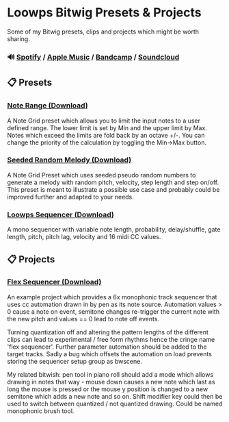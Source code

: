 # Loowps Bitwig Presets & Projects

Some of my Bitwig presets, clips and projects which might be worth sharing.

### 🔊 [Spotify] / [Apple Music] / [Bandcamp] / [Soundcloud]

## 📋 Presets

### [Note Range (Download)](https://github.com/loowps/bitwig-resources/raw/main/Bitwig-v4.2/Note%20Range.bwpreset)

A Note Grid preset which allows you to limit the input notes to a user defined range. The lower limit is set by Min
and the upper limit by Max. Notes which exceed the limits are fold back by an octave +/-. You can change the priority
of the calculation by toggling the Min->Max button.

### [Seeded Random Melody (Download)](https://github.com/loowps/bitwig-resources/raw/main/Bitwig-v4.2/Seeded%20Random%20Melody.bwpreset)

A Note Grid Preset which uses seeded pseudo random numbers to generate a melody with random pitch, velocity, step
length and step on/off. This preset is meant to illustrate a possible use case and probably could be improved further
and adapted to your needs.

### [Loowps Sequencer (Download)](https://github.com/loowps/bitwig-resources/raw/main/Bitwig-v4.2/Loowps%20Sequencer.bwpreset)

A mono sequencer with variable note length, probability, delay/shuffle, gate length, pitch, pitch lag, velocity and 16
midi CC values.

## 📋 Projects

### [Flex Sequencer (Download)](https://github.com/loowps/bitwig-resources/raw/main/Bitwig-v4.3/Flex%20Sequencer%20(CC%20to%20Notes)%20-%20Loowps.bwproject)

An example project which provides a 6x monophonic track sequencer that uses cc automation drawn in by pen as its note
source. Automation values > 0 cause a note on event, semitone changes re-trigger the current note with the new pitch and
values == 0 lead to note off events.

Turning quantization off and altering the pattern lengths of the different clips
can lead to experimental / free form rhythms hence the cringe name 'flex sequencer'. Further parameter automation
should be added to the target tracks. Sadly a bug which offsets the automation on load prevents storing the sequencer
setup group as bwscene.

My related bitwish: pen tool in piano roll should add a mode which allows drawing in notes that way - mouse down
causes a new note which last as long the mouse is pressed or the mouse y position is changed to a new semitone which
adds a new note and so on. Shift modifier key could then be used to switch between quantized / not quantized drawing.
Could be named monophonic brush tool.


[Spotify]: https://open.spotify.com/artist/2jOQrKX3rRoZORPfFcXaYU
[Apple Music]: https://music.apple.com/us/artist/loowps/1326334750
[Bandcamp]: https://loowps.bandcamp.com
[Soundcloud]: https://soundcloud.com/loowps
